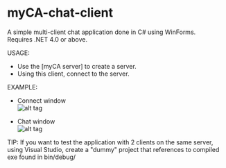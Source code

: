 # myCA-chat-client
A simple multi-client chat application done in C# using WinForms.  
Requires .NET 4.0 or above.  

USAGE:
- Use the [myCA server] to create a server. 
- Using this client, connect to the server.

EXAMPLE:

- Connect window  
![alt tag](https://cloud.githubusercontent.com/assets/24376768/25251478/2c8d1d7a-2622-11e7-8d94-d2499d610003.png)

- Chat window  
![alt tag](https://cloud.githubusercontent.com/assets/24376768/25251476/2b0a7eb6-2622-11e7-9991-60139e316982.PNG)

TIP: If you want to test the application with 2 clients on the same server, using Visual Studio, create a "dummy" project that references to compiled exe found in bin/debug/
